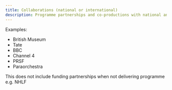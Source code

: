 ```yaml
---
title: Collaborations (national or international) 
description: Programme partnerships and co-productions with national and international companies/ organisations. 
---
```


Examples:

* British Museum 
* Tate 
* BBC 
* Channel 4 
* PRSF 
* Paraorchestra 

This does not include funding partnerships when not delivering programme e.g. NHLF 

